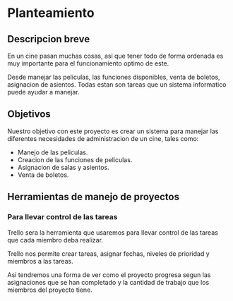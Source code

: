 # Planteamiento

## Descripcion breve

En un cine pasan muchas cosas, asi que tener todo de forma ordenada es muy importante para el funcionamiento optimo de este.

Desde manejar las peliculas, las funciones disponibles, venta de boletos, asignacion de asientos. Todas estan son tareas que un sistema informatico puede ayudar a manejar.

## Objetivos

Nuestro objetivo con este proyecto es crear un sistema para manejar las diferentes necesidades de administracion de un cine, tales como:

- Manejo de las peliculas.
- Creacion de las funciones de peliculas.
- Asignacion de salas y asientos.
- Venta de boletos.

## Herramientas de manejo de proyectos

### Para llevar control de las tareas

Trello sera la herramienta que usaremos para llevar control de las tareas que cada miembro deba realizar.

Trello nos permite crear tareas, asignar fechas, niveles de prioridad y miembros a las tareas.

Asi tendremos una forma de ver como el proyecto progresa segun las asignaciones que se han completado y la cantidad de trabajo que los miembros del proyecto tiene.

<!-- ## Tareas por hacer (tareas de planeacion)

- [x] usar Trello como administrador de tareas.
- [x] Asignar roles a cada miembro.
- [x] Realizar analisis del sistema.
- [x] Realizar fase de diseño del sistema.
- [x] Entrar a la etapa de implementacion.
- [] Realizar pruebas al sistema.
- [] Crear documentacion del sistema. -->

